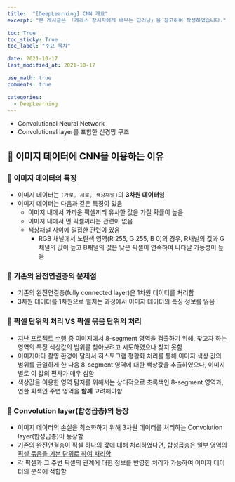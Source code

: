 ```yaml
---
title:  "[DeepLearning] CNN 개요"
excerpt: "본 게시글은 「케라스 창시자에게 배우는 딥러닝」을 참고하여 작성하였습니다."

toc: True
toc_sticky: True
toc_label: "주요 목차"

date: 2021-10-17
last_modified_at: 2021-10-17

use_math: true
comments: true

categories:
  - DeepLearning
---
```


- Convolutional Neural Network
- Convolutional layer를 포함한 신경망 구조



## 🚀 이미지 데이터에 CNN을 이용하는 이유

### 📌 이미지 데이터의 특징

- 이미지 데이터는 ```(가로, 세로, 색상채널)```의 **3차원 데이터**임
- 이미지 데이터는 다음과 같은 특징이 있음
  - 이미지 내에서 가까운 픽셀끼리 유사한 값을 가질 확률이 높음
  - 이미지 내에서 먼 픽셀끼리는 관련이 없음
  - 색상채널 사이에 밀접한 관련이 있음
    - RGB 채널에서 노란색 영역(R 255, G 255, B 0)의 경우, R채널의 값과 G 채널의 값이 높고 B채널의 값은 낮은 픽셀이 연속하여 나타날 가능성이 높음

### 📌 기존의 완전연결층의 문제점

- 기존의 완전연결층(fully connected layer)은 1차원 데이터를 처리함
- 3차원 데이터를 1차원으로 펼치는 과정에서 이미지 데이터의 특징 정보를 잃음

### 🐥 픽셀 단위의 처리 VS 픽셀 묶음 단위의 처리

- [지난 프로젝트 수행 중](https://ammobam.github.io/ocr%20project/ROI-%EA%B0%9D%EC%B2%B4-%EC%B6%94%EC%B6%9C-%EB%B0%A9%EB%B2%95/) 이미지에서 8-segment 영역을 검출하기 위해, 찾고자 하는 영역의 특정 색상값의 범위를 찾아보려고 시도하였으나 찾지 못함
- 이미지마다 촬영 환경이 달라서 히스토그램 평활화 처리를 통해 이미지 색상 값의 범위를 균일하게 한 다음 8-segment 영역에 대한 색상값을 추출하였으나, 이미지 별로 이 값의 편차가 매우 심함
- 색상값을 이용한 영역 탐지를 위해서는 상대적으로 초록색인 8-segment 영역과, 연한 회색인 주변 영역을 **함께** 고려해야함

### 📌 Convolution layer(합성곱층)의 등장

- 이미지 데이터의 손실을 최소화하기 위해 3차원 데이터를 처리하는 Convolution layer(합성곱층)이 등장함
- 기존의 완전연결층이 픽셀 하나의 값에 대해 처리하였다면, <u>합성곱층은 일부 영역의 픽셀 묶음을 기본 단위로 하여 처리함</u>
- 각 픽셀과 그 주변 픽셀의 관계에 대한 정보를 반영한 처리가 가능하여 이미지 데이터의 분석에 적합함



